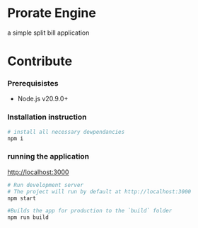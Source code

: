 # Prorate Engine

a simple split bill application

# Contribute

### Prerequisistes

- Node.js v20.9.0+

### Installation instruction

```bash
# install all necessary dewpendancies
npm i
```

### running the application

[http://localhost:3000](http://localhost:3000)

```bash
# Run development server
# The project will run by default at http://localhost:3000
npm start

#Builds the app for production to the `build` folder
npm run build
```
